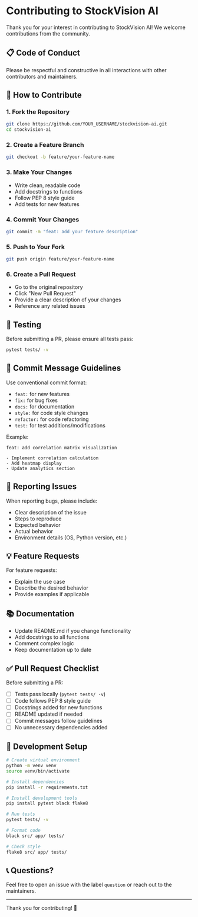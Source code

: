 # Contributing to StockVision AI

Thank you for your interest in contributing to StockVision AI! We welcome contributions from the community.

## 📋 Code of Conduct

Please be respectful and constructive in all interactions with other contributors and maintainers.

## 🚀 How to Contribute

### 1. Fork the Repository
```bash
git clone https://github.com/YOUR_USERNAME/stockvision-ai.git
cd stockvision-ai
```

### 2. Create a Feature Branch
```bash
git checkout -b feature/your-feature-name
```

### 3. Make Your Changes
- Write clean, readable code
- Add docstrings to functions
- Follow PEP 8 style guide
- Add tests for new features

### 4. Commit Your Changes
```bash
git commit -m "feat: add your feature description"
```

### 5. Push to Your Fork
```bash
git push origin feature/your-feature-name
```

### 6. Create a Pull Request
- Go to the original repository
- Click "New Pull Request"
- Provide a clear description of your changes
- Reference any related issues

## 🧪 Testing

Before submitting a PR, please ensure all tests pass:

```bash
pytest tests/ -v
```

## 📝 Commit Message Guidelines

Use conventional commit format:
- `feat:` for new features
- `fix:` for bug fixes
- `docs:` for documentation
- `style:` for code style changes
- `refactor:` for code refactoring
- `test:` for test additions/modifications

Example:
```
feat: add correlation matrix visualization

- Implement correlation calculation
- Add heatmap display
- Update analytics section
```

## 🐛 Reporting Issues

When reporting bugs, please include:
- Clear description of the issue
- Steps to reproduce
- Expected behavior
- Actual behavior
- Environment details (OS, Python version, etc.)

## 💡 Feature Requests

For feature requests:
- Explain the use case
- Describe the desired behavior
- Provide examples if applicable

## 📚 Documentation

- Update README.md if you change functionality
- Add docstrings to all functions
- Comment complex logic
- Keep documentation up to date

## ✅ Pull Request Checklist

Before submitting a PR:
- [ ] Tests pass locally (`pytest tests/ -v`)
- [ ] Code follows PEP 8 style guide
- [ ] Docstrings added for new functions
- [ ] README updated if needed
- [ ] Commit messages follow guidelines
- [ ] No unnecessary dependencies added

## 🎯 Development Setup

```bash
# Create virtual environment
python -m venv venv
source venv/bin/activate

# Install dependencies
pip install -r requirements.txt

# Install development tools
pip install pytest black flake8

# Run tests
pytest tests/ -v

# Format code
black src/ app/ tests/

# Check style
flake8 src/ app/ tests/
```

## 📞 Questions?

Feel free to open an issue with the label `question` or reach out to the maintainers.

---

Thank you for contributing! 🎉
